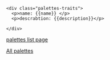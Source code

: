 
 </div>
   
    <div class="palettes-traits">
      <p>name: {{name}} </p>
      <p>descrabtion: {{description}}</p>
    
    </div>

 <a href="/">palettes list page </a>




<a href="/palettes">All palettes</a>